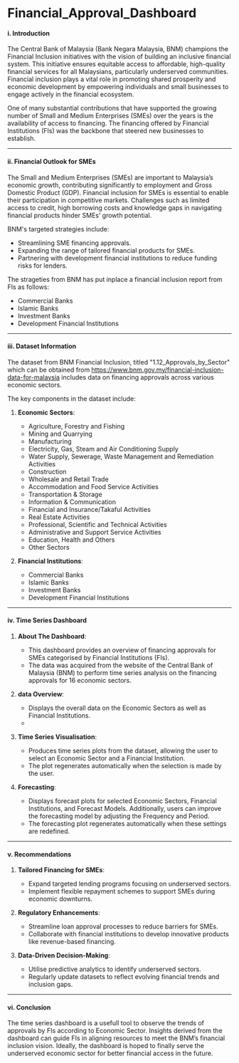 # Financial_Approval_Dashboard

#### i. **Introduction**

The Central Bank of Malaysia (Bank Negara Malaysia, BNM) champions the Financial Inclusion initiatives with the vision of building an inclusive financial system. This initiative ensures equitable access to affordable, high-quality financial services for all Malaysians, particularly underserved communities. Financial inclusion plays a vital role in promoting shared prosperity and economic development by empowering individuals and small businesses to engage actively in the financial ecosystem.

One of many substantial contributions that have supported the growing number of Small and Medium Enterprises (SMEs) over the years is the availability of access to financing. The financing offered by Financial Institutions (FIs) was the backbone that steered new businesses to establish.

---

#### ii. **Financial Outlook for SMEs**

The Small and Medium Enterprises (SMEs) are important to Malaysia’s economic growth, contributing significantly to employment and Gross Domestic Product (GDP). Financial inclusion for SMEs is essential to enable their participation in competitive markets. Challenges such as limited access to credit, high borrowing costs and knowledge gaps in navigating financial products hinder SMEs’ growth potential.

BNM's targeted strategies include:
- Streamlining SME financing approvals.
- Expanding the range of tailored financial products for SMEs.
- Partnering with development financial institutions to reduce funding risks for lenders.

The strageties from BNM has put inplace a financial inclusion report from FIs as follows:
- Commercial Banks
- Islamic Banks
- Investment Banks
- Development Financial Institutions

---

#### iii. **Dataset Information**

The dataset from BNM Financial Inclusion, titled "1.12_Approvals_by_Sector" which can be obtained from https://www.bnm.gov.my/financial-inclusion-data-for-malaysia  includes data on financing approvals across various economic sectors.

The key components in the dataset include:

1. **Economic Sectors**:
   - Agriculture, Forestry and Fishing
   - Mining and Quarrying
   - Manufacturing
   - Electricity, Gas, Steam and Air Conditioning Supply
   - Water Supply, Sewerage, Waste Management and Remediation Activities
   - Construction
   - Wholesale and Retail Trade
   - Accommodation and Food Service Activities
   - Transportation & Storage
   - Information & Communication
   - Financial and Insurance/Takaful Activities
   - Real Estate Activities
   - Professional, Scientific and Technical Activities
   - Administrative and Support Service Activities
   - Education, Health and Others
   - Other Sectors
     
2. **Financial Institutions**:
   - Commercial Banks
   - Islamic Banks
   - Investment Banks
   - Development Financial Institutions

---

#### iv. **Time Series Dashboard**

1. **About The Dashboard**:
   - This dashboard provides an overview of financing approvals for SMEs categorised by Financial Institutions (FIs).
   - The data was acquired from the website of the Central Bank of Malaysia (BNM) to perform time series analysis on the financing approvals for 16 economic sectors.

2. **data Overview**:
   - Displays the overall data on the Economic Sectors as well as Financial Institutions.
   - 
3. **Time Series Visualisation**:
   - Produces time series plots from the dataset, allowing the user to select an Economic Sector and a Financial Institution.
   - The plot regenerates automatically when the selection is made by the user.

4. **Forecasting**:
   - Displays forecast plots for selected Economic Sectors, Financial Institutions, and Forecast Models. Additionally, users can improve the forecasting model by adjusting the Frequency and Period.
   - The forecasting plot regenerates automatically when these settings are redefined.

---

#### v. **Recommendations**

1. **Tailored Financing for SMEs**:
   - Expand targeted lending programs focusing on underserved sectors.
   - Implement flexible repayment schemes to support SMEs during economic downturns.

2. **Regulatory Enhancements**:
   - Streamline loan approval processes to reduce barriers for SMEs.
   - Collaborate with financial institutions to develop innovative products like revenue-based financing.

3. **Data-Driven Decision-Making**:
   - Utilise predictive analytics to identify underserved sectors.
   - Regularly update datasets to reflect evolving financial trends and inclusion gaps.

---

#### vi. **Conclusion**

The time series dashboard is a usefull tool to observe the trends of approvals by FIs according to Economic Sector. Insights derived from the dashboard can guide FIs in aligning resources to meet the BNM’s financial inclusion vision.
Ideally, the dashboard is hoped to finally serve the underserved economic sector for better financial access in the future. 
